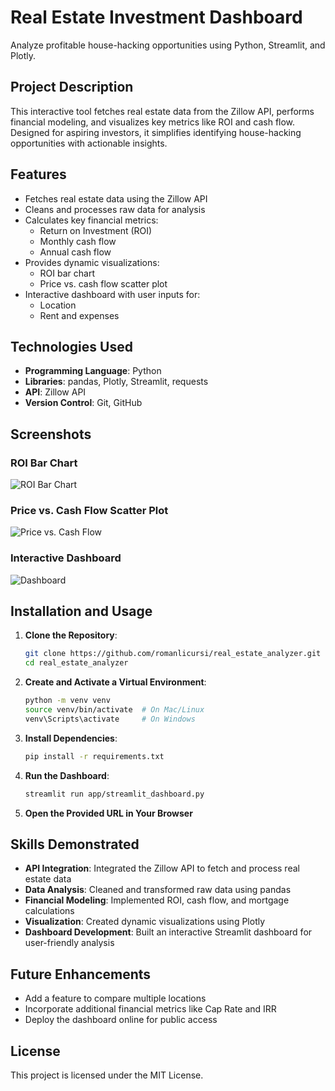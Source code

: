 # Real Estate Investment Dashboard

Analyze profitable house-hacking opportunities using Python, Streamlit, and Plotly.

## Project Description

This interactive tool fetches real estate data from the Zillow API, performs financial modeling, and visualizes key metrics like ROI and cash flow. Designed for aspiring investors, it simplifies identifying house-hacking opportunities with actionable insights.

## Features

- Fetches real estate data using the Zillow API
- Cleans and processes raw data for analysis
- Calculates key financial metrics:
  - Return on Investment (ROI)
  - Monthly cash flow
  - Annual cash flow
- Provides dynamic visualizations:
  - ROI bar chart
  - Price vs. cash flow scatter plot
- Interactive dashboard with user inputs for:
  - Location
  - Rent and expenses

## Technologies Used

- **Programming Language**: Python
- **Libraries**: pandas, Plotly, Streamlit, requests
- **API**: Zillow API
- **Version Control**: Git, GitHub

## Screenshots

### ROI Bar Chart
![ROI Bar Chart](screenshots/roi_chart.png)

### Price vs. Cash Flow Scatter Plot
![Price vs. Cash Flow](screenshots/cash_flow_scatter.png)

### Interactive Dashboard
![Dashboard](screenshots/dashboard.png)

## Installation and Usage

1. **Clone the Repository**:
   ```bash
   git clone https://github.com/romanlicursi/real_estate_analyzer.git
   cd real_estate_analyzer
   ```

2. **Create and Activate a Virtual Environment**:
   ```bash
   python -m venv venv
   source venv/bin/activate  # On Mac/Linux
   venv\Scripts\activate     # On Windows
   ```

3. **Install Dependencies**:
   ```bash
   pip install -r requirements.txt
   ```

4. **Run the Dashboard**:
   ```bash
   streamlit run app/streamlit_dashboard.py
   ```

5. **Open the Provided URL in Your Browser**

## Skills Demonstrated

- **API Integration**: Integrated the Zillow API to fetch and process real estate data
- **Data Analysis**: Cleaned and transformed raw data using pandas
- **Financial Modeling**: Implemented ROI, cash flow, and mortgage calculations
- **Visualization**: Created dynamic visualizations using Plotly
- **Dashboard Development**: Built an interactive Streamlit dashboard for user-friendly analysis

## Future Enhancements

- Add a feature to compare multiple locations
- Incorporate additional financial metrics like Cap Rate and IRR
- Deploy the dashboard online for public access

## License

This project is licensed under the MIT License.
